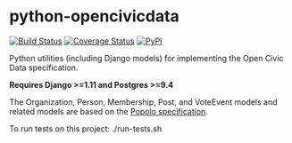 python-opencivicdata
====================

[![Build Status](https://travis-ci.org/opencivicdata/python-opencivicdata.svg?branch=master)](https://travis-ci.org/opencivicdata/python-opencivicdata)
[![Coverage Status](https://coveralls.io/repos/opencivicdata/python-opencivicdata/badge.png?branch=master)](https://coveralls.io/r/opencivicdata/python-opencivicdata?branch=master)
[![PyPI](https://img.shields.io/pypi/v/opencivicdata.svg)](https://pypi.python.org/pypi/opencivicdata)

Python utilities (including Django models) for implementing the
Open Civic Data specification.

**Requires Django >=1.11 and Postgres >=9.4**

The Organization, Person, Membership, Post, and VoteEvent models and related models are based on the [Popolo specification](http://popoloproject.com/).

To run tests on this project: ./run-tests.sh

